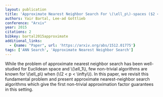 ```yaml
---
layout: publication
title: 'Approximate Nearest Neighbor Search For \(\ell_p\)-spaces ($2 < P < \infty$) Via Embeddings'
authors: Yair Bartal, Lee-ad Gottlieb
conference: "Arxiv"
year: 2015
citations: 2
bibkey: bartal2015approximate
additional_links:
  - {name: "Paper", url: 'https://arxiv.org/abs/1512.01775'}
tags: ['ANN Search', 'Approximate Nearest Neighbor Search']
---
```

While the problem of approximate nearest neighbor search has been
well-studied for Euclidean space and \\(\ell_1\\), few non-trivial algorithms are
known for \\(\ell_p\\) when (\\(2 < p < \infty\\)). In this paper, we revisit this
fundamental problem and present approximate nearest-neighbor search algorithms
which give the first non-trivial approximation factor guarantees in this
setting.
